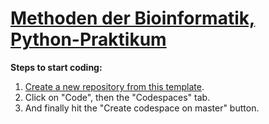 # [Methoden der Bioinformatik, Python-Praktikum]()

**Steps to start coding:**
1. [Create a new repository from this template](https://github.com/new?owner=BMCV&template_name=mobi-fs3-python&template_owner=BMCV&owner=).
2. Click on "Code", then the "Codespaces" tab.
3. And finally hit the "Create codespace on master" button.
